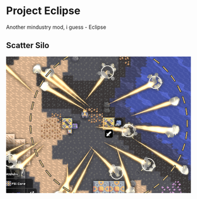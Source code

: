 # Project Eclipse
Another mindustry mod, i guess - Eclipse
## Scatter Silo

![ScatterSilo](/github/Screenshot_48.png)
